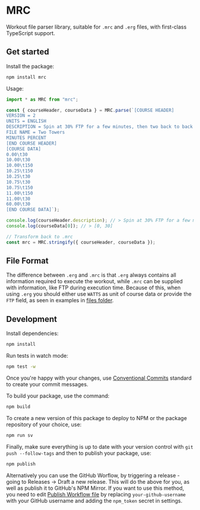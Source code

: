 # MRC

Workout file parser library, suitable for `.mrc` and `.erg` files, with first-class TypeScript support.

## Get started

Install the package:

```sh
npm install mrc
```

Usage:

```ts
import * as MRC from "mrc";

const { courseHeader, courseData } = MRC.parse(`[COURSE HEADER]
VERSION = 2
UNITS = ENGLISH
DESCRIPTION = Spin at 30% FTP for a few minutes, then two back to back sprints and easy spin again.
FILE NAME = Two Towers
MINUTES PERCENT
[END COURSE HEADER]
[COURSE DATA]
0.00\t30
10.00\t30
10.00\t150
10.25\t150
10.25\t30
10.75\t30
10.75\t150
11.00\t150
11.00\t30
60.00\t30
[END COURSE DATA]`);

console.log(courseHeader.description); // > Spin at 30% FTP for a few minutes, then two back to back sprints and easy spin again.
console.log(courseData[0]); // > [0, 30]

// Transform back to .mrc
const mrc = MRC.stringify({ courseHeader, courseData });
```

## File Format

The difference between `.erg` and `.mrc` is that `.erg` always contains all information required to execute the workout, while `.mrc` can be supplied with information, like FTP during execution time. Because of this, when using `.erg` you should either use `WATTS` as unit of course data or provide the `FTP` field, as seen in examples in [files folder](./files).

## Development

Install dependencies:

```sh
npm install
```

Run tests in watch mode:

```sh
npm test -w
```

Once you're happy with your changes, use [Conventional Commits](https://www.conventionalcommits.org/en/v1.0.0/) standard to create your commit messages.

To build your package, use the command:

```sh
npm build
```

To create a new version of this package to deploy to NPM or the package repository of your choice, use:

```sh
npm run sv
```

Finally, make sure everything is up to date with your version control with `git push --follow-tags` and then to publish your package, use:

```sh
npm publish
```

Alternatively you can use the GitHub Worflow, by triggering a release - going to Releases -> Draft a new release. This will do the above for you, as well as publish it to GitHub's NPM Mirror. If you want to use this method, you need to edit [Publish Workflow file](.github/workflows/publish.yml) by replacing `your-github-username` with your GitHub username and adding the `npm_token` secret in settings.
